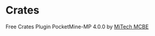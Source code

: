 # Crates
Free Crates Plugin PocketMine-MP 4.0.0 by <a href="https://discord.gg/63QQeN9Hve" target="_blank">MiTech MCBE</a>

